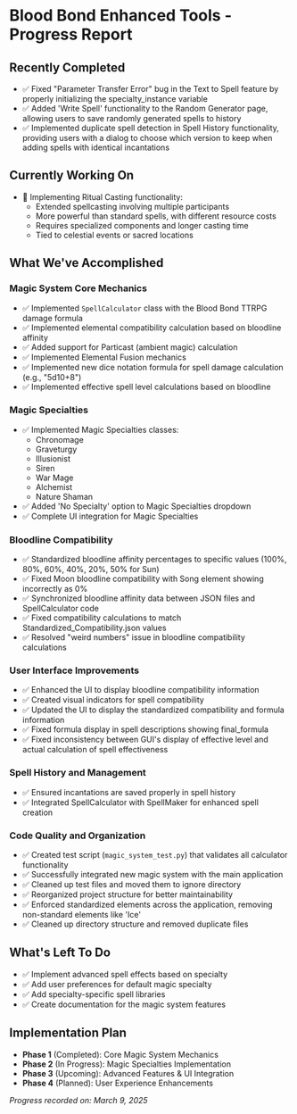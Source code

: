 ﻿# Blood Bond Enhanced Tools - Progress Report

## Recently Completed
- ✅ Fixed "Parameter Transfer Error" bug in the Text to Spell feature by properly initializing the specialty_instance variable
- ✅ Added 'Write Spell' functionality to the Random Generator page, allowing users to save randomly generated spells to history
- ✅ Implemented duplicate spell detection in Spell History functionality, providing users with a dialog to choose which version to keep when adding spells with identical incantations

## Currently Working On
- 🔄 Implementing Ritual Casting functionality:
  - Extended spellcasting involving multiple participants
  - More powerful than standard spells, with different resource costs
  - Requires specialized components and longer casting time
  - Tied to celestial events or sacred locations

## What We've Accomplished

### Magic System Core Mechanics
- ✅ Implemented `SpellCalculator` class with the Blood Bond TTRPG damage formula
- ✅ Implemented elemental compatibility calculation based on bloodline affinity
- ✅ Added support for Particast (ambient magic) calculation
- ✅ Implemented Elemental Fusion mechanics
- ✅ Implemented new dice notation formula for spell damage calculation (e.g., "5d10+8")
- ✅ Implemented effective spell level calculations based on bloodline

### Magic Specialties
- ✅ Implemented Magic Specialties classes:
  - Chronomage
  - Graveturgy
  - Illusionist
  - Siren
  - War Mage
  - Alchemist
  - Nature Shaman
- ✅ Added 'No Specialty' option to Magic Specialties dropdown
- ✅ Complete UI integration for Magic Specialties

### Bloodline Compatibility
- ✅ Standardized bloodline affinity percentages to specific values (100%, 80%, 60%, 40%, 20%, 50% for Sun)
- ✅ Fixed Moon bloodline compatibility with Song element showing incorrectly as 0%
- ✅ Synchronized bloodline affinity data between JSON files and SpellCalculator code
- ✅ Fixed compatibility calculations to match Standardized_Compatibility.json values
- ✅ Resolved "weird numbers" issue in bloodline compatibility calculations

### User Interface Improvements
- ✅ Enhanced the UI to display bloodline compatibility information
- ✅ Created visual indicators for spell compatibility
- ✅ Updated the UI to display the standardized compatibility and formula information
- ✅ Fixed formula display in spell descriptions showing final_formula
- ✅ Fixed inconsistency between GUI's display of effective level and actual calculation of spell effectiveness

### Spell History and Management
- ✅ Ensured incantations are saved properly in spell history
- ✅ Integrated SpellCalculator with SpellMaker for enhanced spell creation

### Code Quality and Organization
- ✅ Created test script (`magic_system_test.py`) that validates all calculator functionality
- ✅ Successfully integrated new magic system with the main application
- ✅ Cleaned up test files and moved them to ignore directory
- ✅ Reorganized project structure for better maintainability
- ✅ Enforced standardized elements across the application, removing non-standard elements like 'Ice'
- ✅ Cleaned up directory structure and removed duplicate files

## What's Left To Do
- ✅ Implement advanced spell effects based on specialty
- ✅ Add user preferences for default magic specialty
- ✅ Add specialty-specific spell libraries
- ✅ Create documentation for the magic system features

## Implementation Plan
- **Phase 1** (Completed): Core Magic System Mechanics
- **Phase 2** (In Progress): Magic Specialties Implementation
- **Phase 3** (Upcoming): Advanced Features & UI Integration
- **Phase 4** (Planned): User Experience Enhancements

*Progress recorded on: March 9, 2025*



